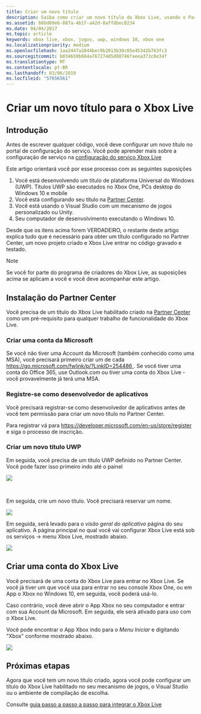 ```yaml
---
title: Criar um novo título
description: Saiba como criar um novo título do Xbox Live, usando o Partner Center.
ms.assetid: b8bd69e6-887a-4b1f-a42d-8affdbec0234
ms.date: 04/04/2017
ms.topic: article
keywords: xbox live, xbox, jogos, uwp, windows 10, xbox one
ms.localizationpriority: medium
ms.openlocfilehash: 1aa2447a2044bec9b2013b30c05e45342b763fc3
ms.sourcegitcommit: b034650b684a767274d5d88746faeea373c8e34f
ms.translationtype: MT
ms.contentlocale: pt-BR
ms.lasthandoff: 03/06/2019
ms.locfileid: "57656561"
---
```

# <a name="create-a-new-title-for-xbox-live"></a>Criar um novo título para o Xbox Live

## <a name="introduction"></a>Introdução

Antes de escrever qualquer código, você deve configurar um novo título no portal de configuração do serviço.  Você pode aprender mais sobre a configuração de serviço na [configuração do serviço Xbox Live](../xbox-live-service-configuration.md)

Este artigo orientará você por esse processo com as seguintes suposições

1. Você está desenvolvendo um título de plataforma Universal do Windows (UWP).  Títulos UWP são executados no Xbox One, PCs desktop do Windows 10 e mobile
2. Você está configurando seu título na [Partner Center](https://partner.microsoft.com/dashboard).
3. Você está usando o Visual Studio com um mecanismo de jogos personalizado ou Unity.
4. Seu computador de desenvolvimento executando o Windows 10.

Desde que os itens acima forem VERDADEIRO, o restante deste artigo explica tudo que é necessário para obter um título configurado no Partner Center, um novo projeto criado e Xbox Live entrar no código gravado e testado.

> [!NOTE]
> Se você for parte do programa de criadores do Xbox Live, as suposições acima se aplicam a você e você deve acompanhar este artigo.

## <a name="partner-center-setup"></a>Instalação do Partner Center

Você precisa de um título do Xbox Live habilitado criado na [Partner Center](https://partner.microsoft.com/dashboard) como um pré-requisito para qualquer trabalho de funcionalidade do Xbox Live.

### <a name="create-a-microsoft-account"></a>Criar uma conta da Microsoft
Se você não tiver uma Account da Microsoft (também conhecido como uma MSA), você precisará primeiro criar um de cada [ https://go.microsoft.com/fwlink/p/?LinkID=254486 ](https://go.microsoft.com/fwlink/p/?LinkID=254486).  Se você tiver uma conta do Office 365, use Outlook.com ou tiver uma conta do Xbox Live - você provavelmente já terá uma MSA.

### <a name="register-as-an-app-developer"></a>Registre-se como desenvolvedor de aplicativos
Você precisará registrar-se como desenvolvedor de aplicativos antes de você tem permissão para criar um novo título no Partner Center.

Para registrar vá para https://developer.microsoft.com/en-us/store/register e siga o processo de inscrição.

### <a name="create-a-new-uwp-title"></a>Criar um novo título UWP
Em seguida, você precisa de um título UWP definido no Partner Center.  Você pode fazer isso primeiro indo até o painel

![](../images/getting_started/first_xbltitle_dashboard.png)

<p>
</p>
<br>
<p>
</p>

Em seguida, crie um novo título.  Você precisará reservar um nome.

![](../images/getting_started/first_xbltitle_newapp.png)

Em seguida, será levado para o *visão geral do aplicativo* página do seu aplicativo.  A página principal no qual você vai configurar Xbox Live está sob os serviços -> menu Xbox Live, mostrado abaixo.

![](../images/getting_started/first_xbltitle_leftnav.png)

<div id="createxblaccount"></div>

## <a name="create-an-xbox-live-account"></a>Criar uma conta do Xbox Live
Você precisará de uma conta do Xbox Live para entrar no Xbox Live.  Se você já tiver um que você usa para entrar no seu console Xbox One, ou em App o Xbox no Windows 10, em seguida, você poderá usá-lo.

Caso contrário, você deve abrir o App Xbox no seu computador e entrar com sua Account da Microsoft.  Em seguida, ele será ativado para uso com o Xbox Live.

Você pode encontrar o App Xbox indo para o *Menu Iniciar* e digitando "Xbox" conforme mostrado abaixo.

![](../images/getting_started/first_xbltitle_xboxapp.png)

## <a name="next-steps"></a>Próximas etapas
Agora que você tem um novo título criado, agora você pode configurar um título do Xbox Live habilitado no seu mecanismo de jogos, o Visual Studio ou o ambiente de compilação de escolha.

Consulte [guia passo a passo a passo para integrar o Xbox Live](partners-step-by-step-guide.md)
